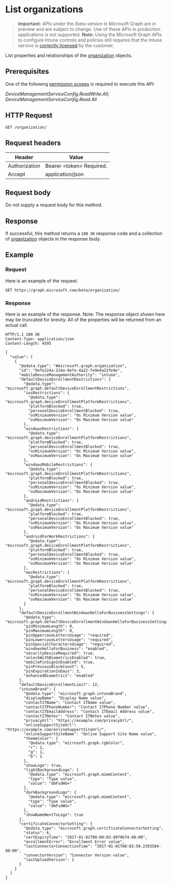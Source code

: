 ﻿# List organizations

> **Important:** APIs under the /beta version in Microsoft Graph are in preview and are subject to change. Use of these APIs in production applications is not supported.
> **Note:** Using the Microsoft Graph APIs to configure Intune controls and policies still requires that the Intune service is [correctly licensed](https://go.microsoft.com/fwlink/?linkid=839381) by the customer.

List properties and relationships of the [organization](https://developer.microsoft.com/en-us/graph/docs/api-reference/beta/api/resources/intune_onboarding_organization.md) objects.
## Prerequisites
One of the following [permission scopes](https://developer.microsoft.com/en-us/graph/docs/authorization/permission_scopes) is required to execute this API:

*DeviceManagementServiceConfig.ReadWrite.All; DeviceManagementServiceConfig.Read.All*
## HTTP Request
<!-- {
  "blockType": "ignored"
}
-->
```http
GET /organization/
```

## Request headers
|Header|Value|
|---|---|
|Authorization|Bearer &lt;token&gt; Required.|
|Accept|application/json|

## Request body
Do not supply a request body for this method.

## Response
If successful, this method returns a `200 OK` response code and a collection of [organization](https://developer.microsoft.com/en-us/graph/docs/api-reference/beta/api/resources/intune_onboarding_organization.md) objects in the response body.

## Example
### Request
Here is an example of the request.
```http
GET https://graph.microsoft.com/beta/organization/
```

### Response
Here is an example of the response. Note: The response object shown here may be truncated for brevity. All of the properties will be returned from an actual call.
```http
HTTP/1.1 200 OK
Content-Type: application/json
Content-Length: 4595

{
  "value": [
    {
      "@odata.type": "#microsoft.graph.organization",
      "id": "9efe224a-224a-9efe-4a22-fe9e4a22fe9e",
      "mobileDeviceManagementAuthority": "intune",
      "defaultDeviceEnrollmentRestrictions": {
        "@odata.type": "microsoft.graph.defaultDeviceEnrollmentRestrictions",
        "iosRestrictions": {
          "@odata.type": "microsoft.graph.deviceEnrollmentPlatformRestrictions",
          "platformBlocked": true,
          "personalDeviceEnrollmentBlocked": true,
          "osMinimumVersion": "Os Minimum Version value",
          "osMaximumVersion": "Os Maximum Version value"
        },
        "windowsRestrictions": {
          "@odata.type": "microsoft.graph.deviceEnrollmentPlatformRestrictions",
          "platformBlocked": true,
          "personalDeviceEnrollmentBlocked": true,
          "osMinimumVersion": "Os Minimum Version value",
          "osMaximumVersion": "Os Maximum Version value"
        },
        "windowsMobileRestrictions": {
          "@odata.type": "microsoft.graph.deviceEnrollmentPlatformRestrictions",
          "platformBlocked": true,
          "personalDeviceEnrollmentBlocked": true,
          "osMinimumVersion": "Os Minimum Version value",
          "osMaximumVersion": "Os Maximum Version value"
        },
        "androidRestrictions": {
          "@odata.type": "microsoft.graph.deviceEnrollmentPlatformRestrictions",
          "platformBlocked": true,
          "personalDeviceEnrollmentBlocked": true,
          "osMinimumVersion": "Os Minimum Version value",
          "osMaximumVersion": "Os Maximum Version value"
        },
        "androidForWorkRestrictions": {
          "@odata.type": "microsoft.graph.deviceEnrollmentPlatformRestrictions",
          "platformBlocked": true,
          "personalDeviceEnrollmentBlocked": true,
          "osMinimumVersion": "Os Minimum Version value",
          "osMaximumVersion": "Os Maximum Version value"
        },
        "macRestrictions": {
          "@odata.type": "microsoft.graph.deviceEnrollmentPlatformRestrictions",
          "platformBlocked": true,
          "personalDeviceEnrollmentBlocked": true,
          "osMinimumVersion": "Os Minimum Version value",
          "osMaximumVersion": "Os Maximum Version value"
        }
      },
      "defaultDeviceEnrollmentWindowsHelloForBusinessSettings": {
        "@odata.type": "microsoft.graph.defaultDeviceEnrollmentWindowsHelloForBusinessSettings",
        "pinMinimumLength": 0,
        "pinMaximumLength": 0,
        "pinUppercaseLettersUsage": "required",
        "pinLowercaseLettersUsage": "required",
        "pinSpecialCharactersUsage": "required",
        "windowsHelloForBusiness": "enabled",
        "securityDeviceRequired": true,
        "unlockWithBiometricsEnabled": true,
        "mobilePinSignInEnabled": true,
        "pinPreviousBlockCount": 5,
        "pinExpirationInDays": 3,
        "enhancedBiometrics": "enabled"
      },
      "defaultDeviceEnrollmentLimit": 12,
      "intuneBrand": {
        "@odata.type": "microsoft.graph.intuneBrand",
        "displayName": "Display Name value",
        "contactITName": "Contact ITName value",
        "contactITPhoneNumber": "Contact ITPhone Number value",
        "contactITEmailAddress": "Contact ITEmail Address value",
        "contactITNotes": "Contact ITNotes value",
        "privacyUrl": "https://example.com/privacyUrl/",
        "onlineSupportSiteUrl": "https://example.com/onlineSupportSiteUrl/",
        "onlineSupportSiteName": "Online Support Site Name value",
        "themeColor": {
          "@odata.type": "microsoft.graph.rgbColor",
          "r": 1,
          "g": 1,
          "b": 1
        },
        "showLogo": true,
        "lightBackgroundLogo": {
          "@odata.type": "microsoft.graph.mimeContent",
          "type": "Type value",
          "value": "dmFsdWU="
        },
        "darkBackgroundLogo": {
          "@odata.type": "microsoft.graph.mimeContent",
          "type": "Type value",
          "value": "dmFsdWU="
        },
        "showNameNextToLogo": true
      },
      "certificateConnectorSetting": {
        "@odata.type": "microsoft.graph.certificateConnectorSetting",
        "status": 6,
        "certExpiryTime": "2017-01-01T00:00:03.9979674-08:00",
        "enrollmentError": "Enrollment Error value",
        "lastConnectorConnectionTime": "2017-01-01T00:02:50.2393584-08:00",
        "connectorVersion": "Connector Version value",
        "lastUploadVersion": 1
      }
    }
  ]
}
```



